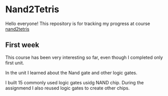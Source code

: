 # Nand2Tetris
Hello everyone!
This repository is for tracking my progress at course [nand2tetris](https://www.coursera.org/learn/build-a-computer/home/welcome)

## First week

This course has been very interesting so far, even though I completed only first unit. 

In the unit I learned about the Nand gate and other logic gates. 

I built 15 commonly used logic gates usidg NAND chip. During the assignmend I also reused logic gates to create other chips.
